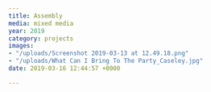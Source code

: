 ```yaml
---
title: Assembly
media: mixed media
year: 2019
category: projects
images:
- "/uploads/Screenshot 2019-03-13 at 12.49.18.png"
- "/uploads/What Can I Bring To The Party_Caseley.jpg"
date: 2019-03-16 12:44:57 +0000

---
```

